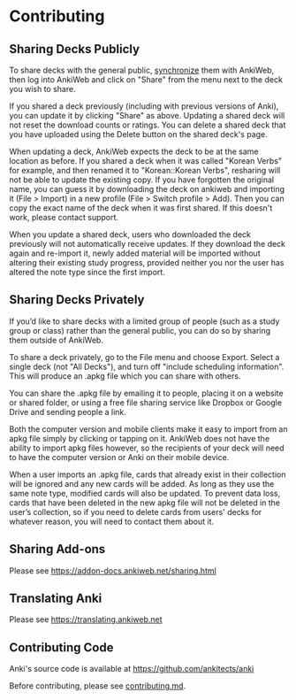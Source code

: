 # Contributing

<!-- toc -->

## Sharing Decks Publicly

To share decks with the general public, [synchronize](syncing.md) them
with AnkiWeb, then log into AnkiWeb and click on "Share" from the menu
next to the deck you wish to share.

If you shared a deck previously (including with previous versions of
Anki), you can update it by clicking "Share" as above. Updating a shared
deck will not reset the download counts or ratings. You can delete a
shared deck that you have uploaded using the Delete button on the shared
deck's page.

When updating a deck, AnkiWeb expects the deck to be at the same
location as before. If you shared a deck when it was called "Korean
Verbs" for example, and then renamed it to "Korean::Korean Verbs",
resharing will not be able to update the existing copy. If you have
forgotten the original name, you can guess it by downloading the
deck on ankiweb and importing it (File > Import) in a new profile
(File > Switch profile > Add). Then you can copy the exact name of the
deck when it was first shared. If this doesn't work, please contact
support.

When you update a shared deck, users who downloaded the deck previously
will not automatically receive updates. If they download the deck again
and re-import it, newly added material will be imported without altering
their existing study progress, provided neither you nor the user has
altered the note type since the first import.

## Sharing Decks Privately

If you’d like to share decks with a limited group of people (such as a
study group or class) rather than the general public, you can do so by
sharing them outside of AnkiWeb.

To share a deck privately, go to the File menu and choose Export. Select
a single deck (not "All Decks"), and turn off "include scheduling
information". This will produce an .apkg file which you can share with
others.

You can share the .apkg file by emailing it to people, placing it on a
website or shared folder, or using a free file sharing service like
Dropbox or Google Drive and sending people a link.

Both the computer version and mobile clients make it easy to import from
an apkg file simply by clicking or tapping on it. AnkiWeb does not have
the ability to import apkg files however, so the recipients of your deck
will need to have the computer version or Anki on their mobile device.

When a user imports an .apkg file, cards that already exist in their
collection will be ignored and any new cards will be added. As long as
they use the same note type, modified cards will also be updated. To
prevent data loss, cards that have been deleted in the new apkg file
will not be deleted in the user’s collection, so if you need to delete
cards from users' decks for whatever reason, you will need to contact
them about it.

## Sharing Add-ons

Please see <https://addon-docs.ankiweb.net/sharing.html>

## Translating Anki

Please see <https://translating.ankiweb.net>

## Contributing Code

Anki's source code is available at <https://github.com/ankitects/anki>

Before contributing, please see [contributing.md](https://github.com/ankitects/anki/blob/main/docs/contributing.md).
